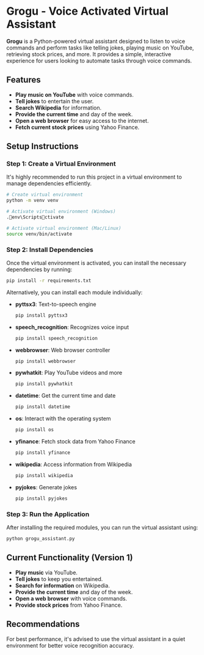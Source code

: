 
# Grogu - Voice Activated Virtual Assistant

**Grogu** is a Python-powered virtual assistant designed to listen to voice commands and perform tasks like telling jokes, playing music on YouTube, retrieving stock prices, and more. It provides a simple, interactive experience for users looking to automate tasks through voice commands.

## Features
- **Play music on YouTube** with voice commands.
- **Tell jokes** to entertain the user.
- **Search Wikipedia** for information.
- **Provide the current time** and day of the week.
- **Open a web browser** for easy access to the internet.
- **Fetch current stock prices** using Yahoo Finance.

## Setup Instructions

### Step 1: Create a Virtual Environment

It's highly recommended to run this project in a virtual environment to manage dependencies efficiently.

```sh
# Create virtual environment
python -m venv venv

# Activate virtual environment (Windows)
.env\Scriptsctivate

# Activate virtual environment (Mac/Linux)
source venv/bin/activate
```

### Step 2: Install Dependencies

Once the virtual environment is activated, you can install the necessary dependencies by running:

```sh
pip install -r requirements.txt
```

Alternatively, you can install each module individually:

- **pyttsx3**: Text-to-speech engine
  ```sh
  pip install pyttsx3
  ```
- **speech_recognition**: Recognizes voice input
  ```sh
  pip install speech_recognition
  ```
- **webbrowser**: Web browser controller
  ```sh
  pip install webbrowser
  ```
- **pywhatkit**: Play YouTube videos and more
  ```sh
  pip install pywhatkit
  ```
- **datetime**: Get the current time and date
  ```sh
  pip install datetime
  ```
- **os**: Interact with the operating system
  ```sh
  pip install os
  ```
- **yfinance**: Fetch stock data from Yahoo Finance
  ```sh
  pip install yfinance
  ```
- **wikipedia**: Access information from Wikipedia
  ```sh
  pip install wikipedia
  ```
- **pyjokes**: Generate jokes
  ```sh
  pip install pyjokes
  ```

### Step 3: Run the Application

After installing the required modules, you can run the virtual assistant using:

```sh
python grogu_assistant.py
```

## Current Functionality (Version 1)

- **Play music** via YouTube.
- **Tell jokes** to keep you entertained.
- **Search for information** on Wikipedia.
- **Provide the current time** and day of the week.
- **Open a web browser** with voice commands.
- **Provide stock prices** from Yahoo Finance.

## Recommendations
For best performance, it's advised to use the virtual assistant in a quiet environment for better voice recognition accuracy.
